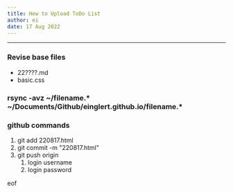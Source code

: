 ```yaml
---
title: How to Upload ToDo List
author: ei
date: 17 Aug 2022
---
```


---

### Revise base files

* 22????.md
* basic.css

### rsync -avz \~/filename.* \~/Documents/Github/einglert.github.io/filename.*

### github commands

1. git add 220817.html
1. git commit -m "220817.html"
1. git push origin
    1. login username
    1. login password

eof

